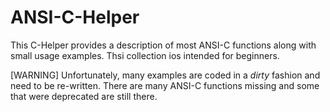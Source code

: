 ANSI-C-Helper
=============
This C-Helper provides a description of most ANSI-C functions along with small usage examples. Thsi collection ios intended for beginners.

[WARNING]
Unfortunately, many examples are coded in a _dirty_ fashion and need to be re-written. There are many ANSI-C functions missing and some that were deprecated are still there.
